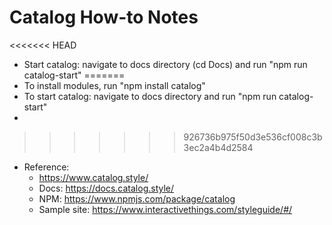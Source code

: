 # Catalog How-to Notes

<<<<<<< HEAD
- Start catalog: navigate to docs directory (cd Docs) and run "npm run catalog-start"
=======
- To install modules, run "npm install catalog"
- To start catalog: navigate to docs directory and run "npm run catalog-start"
- 
>>>>>>> 926736b975f50d3e536cf008c3b3ec2a4b4d2584
- Reference:
    - https://www.catalog.style/
    - Docs: https://docs.catalog.style/
    - NPM: https://www.npmjs.com/package/catalog
    - Sample site: https://www.interactivethings.com/styleguide/#/



